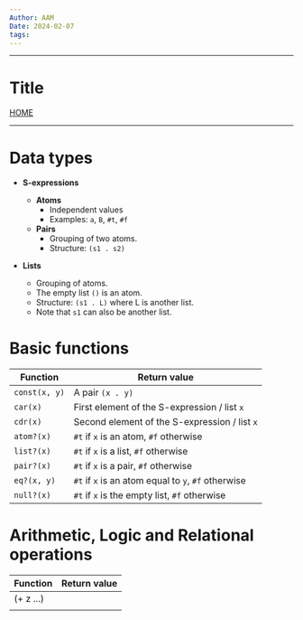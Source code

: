 ```yaml
---
Author: AAM
Date: 2024-02-07
tags:
---
```

---
# Title

[HOME](/README.md)

---


# Data types

- **S-expressions**
	- **Atoms**
		- Independent values
		- Examples: `a`, `B`, `#t`, `#f`
	- **Pairs**
		- Grouping of two atoms.
		- Structure: `(s1 . s2)`
	
- **Lists**
	- Grouping of atoms.
	- The empty list `()` is an atom.
	- Structure: `(s1 . L)` where L is another list.
	- Note that `s1` can also be another list.

# Basic functions

| Function | Return value |
| ---- | ---- |
| `const(x, y)` | A pair `(x . y)` |
| `car(x)` | First element of the S-expression / list `x` |
| `cdr(x)` | Second element of the S-expression / list `x` |
| `atom?(x)` | `#t` if `x` is an atom, `#f` otherwise |
| `list?(x)` | `#t` if `x` is a list, `#f` otherwise |
| `pair?(x)` | `#t` if `x` is a pair, `#f` otherwise |
| `eq?(x, y)` | `#t` if `x` is an atom equal to `y`, `#f` otherwise |
| `null?(x)` | `#t` if `x` is the empty list, `#f` otherwise |

# Arithmetic, Logic and Relational operations

| Function | Return value |
| ---- | ---- |
| (+ z ...) |  |
|  |  |